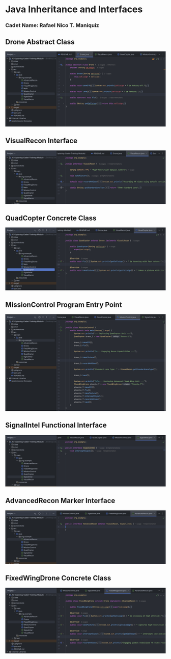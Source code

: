 # Java Inheritance and Interfaces
### Cadet Name: Rafael Nico T. Maniquiz

## Drone Abstract Class

<img src="https://github.com/rick-maniquiz/JC-Exploring-Cadet-Training-Module/blob/e96fac82acb56e64498cebd33573d6dd976fc545/screenshots/1.png"/>

## VisualRecon Interface

<img src="https://github.com/rick-maniquiz/JC-Exploring-Cadet-Training-Module/blob/e96fac82acb56e64498cebd33573d6dd976fc545/screenshots/2.png"/>

## QuadCopter Concrete Class

<img src="https://github.com/rick-maniquiz/JC-Exploring-Cadet-Training-Module/blob/e96fac82acb56e64498cebd33573d6dd976fc545/screenshots/3.png"/>

## MissionControl Program Entry Point

<img src="https://github.com/rick-maniquiz/JC-Exploring-Cadet-Training-Module/blob/e96fac82acb56e64498cebd33573d6dd976fc545/screenshots/4.png"/>

## SignalIntel Functional Interface

<img src="https://github.com/rick-maniquiz/JC-Exploring-Cadet-Training-Module/blob/e96fac82acb56e64498cebd33573d6dd976fc545/screenshots/5.png"/>

## AdvancedRecon Marker Interface

<img src="https://github.com/rick-maniquiz/JC-Exploring-Cadet-Training-Module/blob/e96fac82acb56e64498cebd33573d6dd976fc545/screenshots/6.png"/>

## FixedWingDrone Concrete Class

<img src="https://github.com/rick-maniquiz/JC-Exploring-Cadet-Training-Module/blob/e96fac82acb56e64498cebd33573d6dd976fc545/screenshots/7.png"/>
